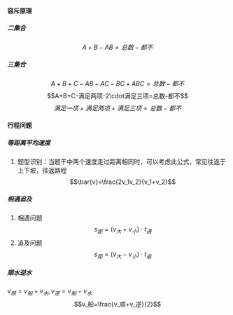 #### 容斥原理
##### 二集合

$$A+B-AB=总数-都不$$

##### 三集合

$$A+B+C-AB-AC-BC+ABC=总数-都不$$
$$A+B+C-满足两项-2\cdot满足三项=总数-都不$$
$$满足一项+满足两项+满足三项=总数-都不$$

#### 行程问题
##### 等距离平均速度

1. 题型识别：当题干中两个速度走过距离相同时，可以考虑此公式，常见往返于上下坡，往返路程
$$\bar{v}=\frac{2v_1v_2}{v_1+v_2}$$

##### 相遇追及

1. 相遇问题
$$s_距=\left ( v_大+v_小 \right )\cdot t_遇$$
2. 追及问题
$$s_距=\left ( v_大-v_小 \right )\cdot t_追$$


##### 顺水逆水

$v_顺=v_船+v_水,v_逆=v_船-v_水$
$$v_船=\frac{v_顺+v_逆}{2}$$